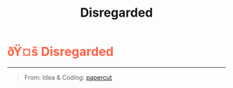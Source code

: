 ﻿---
lang: en-US
title: Disregarded
prev: 
next: Fool
---
# <font color=#ff6347>ðŸ¤š <b>Disregarded</b></font> <Badge text="Harmful" type="tip" vertical="middle"/>
---

> From: Idea & Coding: [papercut](https://github.com/lars-wu)


